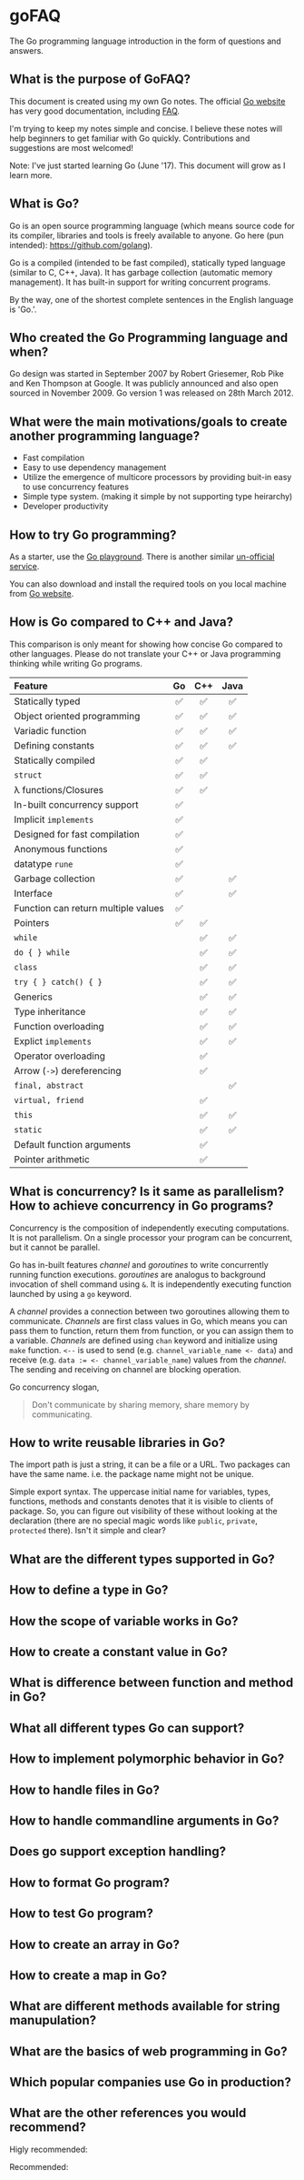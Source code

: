 # goFAQ
The Go programming language introduction in the form of questions and answers.

## What is the purpose of GoFAQ?

This document is created using my own Go notes. The official [Go website](https://golang.org/) has very good documentation, including [FAQ](https://golang.org/doc/faq).  

I'm trying to keep my notes simple and concise. I believe these notes will help beginners to get familiar with Go quickly. Contributions and suggestions are most welcomed!

Note: I've just started learning Go (June '17). This document will grow as I learn more.

## What is Go?

Go is an open source programming language (which means source code for its compiler, libraries and tools is freely available to anyone. Go here (pun intended): https://github.com/golang).  

Go is a compiled (intended to be fast compiled), statically typed language (similar to C, C++, Java). It has garbage collection (automatic memory management). It has built-in support for writing concurrent programs. 

By the way, one of the shortest complete sentences in the English language is 'Go.'.

## Who created the Go Programming language and when?

Go design was started in September 2007 by Robert Griesemer, Rob Pike and Ken Thompson at Google. It was publicly announced and also open sourced in November 2009. Go version 1 was released on 28th March 2012.

## What were the main motivations/goals to create another programming language?
* Fast compilation
* Easy to use dependency management
* Utilize the emergence of multicore processors by providing buit-in easy to use concurrency features
* Simple type system. (making it simple by not supporting type heirarchy)
* Developer productivity

## How to try Go programming?

As a starter, use the [Go playground](https://play.golang.org/). There is another similar [un-official service](https://goplay.space/).

You can also download and install the required tools on you local machine from [Go website](https://golang.org/).

## How is Go compared to C++ and Java?

This comparison is only meant for showing how concise Go compared to other languages. Please do not translate your C++ or Java programming thinking while writing Go programs. 

Feature                      | Go               | C++              | Java             |
:---                         |:---:             |:---:             |:---:             |
Statically typed             |:white_check_mark:|:white_check_mark:|:white_check_mark:|
Object oriented programming  |:white_check_mark:|:white_check_mark:|:white_check_mark:|
Variadic function            |:white_check_mark:|:white_check_mark:|:white_check_mark:|
Defining constants           |:white_check_mark:|:white_check_mark:|:white_check_mark:|
Statically compiled          |:white_check_mark:|:white_check_mark:|                  |
```struct```                 |:white_check_mark:|:white_check_mark:|                  |
<span>&lambda;</span> functions/Closures |:white_check_mark:|:white_check_mark:|      |
In-built concurrency support |:white_check_mark:|                  |                  |
Implicit ```implements```    |:white_check_mark:|                  |                  |
Designed for fast compilation|:white_check_mark:|                  |                  |
Anonymous functions          |:white_check_mark:|                  |                  |
datatype ```rune```          |:white_check_mark:|                  |                  |
Garbage collection           |:white_check_mark:|                  |:white_check_mark:|
Interface                    |:white_check_mark:|                  |:white_check_mark:|
Function can return multiple values|:white_check_mark:|            |                  |
Pointers                     |:white_check_mark:|:white_check_mark:|                  |
```while```                  |                  |:white_check_mark:|:white_check_mark:|
```do { } while```           |                  |:white_check_mark:|:white_check_mark:|
```class```                  |                  |:white_check_mark:|:white_check_mark:|
```try { } catch() { }```    |                  |:white_check_mark:|:white_check_mark:|
Generics                     |                  |:white_check_mark:|:white_check_mark:|
Type inheritance             |                  |:white_check_mark:|:white_check_mark:|
Function overloading         |                  |:white_check_mark:|:white_check_mark:|
Explict ```implements```     |                  |:white_check_mark:|:white_check_mark:|
Operator overloading         |                  |:white_check_mark:|                  |
Arrow (```->```) dereferencing|                 |:white_check_mark:|                  |
```final, abstract```|                 |                  |:white_check_mark:|
```virtual, friend```|                 |:white_check_mark:|                  |
```this```           |                  |:white_check_mark:|:white_check_mark:| 
```static```         |                  |:white_check_mark:|:white_check_mark:| 
Default function arguments   |                  |:white_check_mark:|                  |
Pointer arithmetic           |                  |:white_check_mark:|                  |  


## What is concurrency? Is it same as parallelism? How to achieve concurrency in Go programs? 

Concurrency is the composition of independently executing computations. It is not parallelism. On a single processor your program can be concurrent, but it cannot be parallel.  

Go has in-built features _channel_ and _goroutines_ to write concurrently running function executions. _goroutines_ are analogus to background invocation of shell command using ```&```. It is independently executing function launched by using a ```go``` keyword.

A _channel_ provides a connection between two goroutines allowing them to communicate. _Channels_ are first class values in Go, which means you can pass them to function, return them from function, or you can assign them to a variable. _Channels_ are defined using ```chan``` keyword and initialize using ```make``` function. ```<--``` is used to send (e.g. ```channel_variable_name <- data```) and receive (e.g. ```data := <- channel_variable_name```) values from the _channel_. The sending and receiving on channel are blocking operation. 

Go concurrency slogan,
> Don't communicate by sharing memory, share memory by communicating.

## How to write reusable libraries in Go?

The import path is just a string, it can be a file or a URL.
Two packages can have the same name. i.e. the package name might not be unique.

Simple export syntax. The uppercase initial name for variables, types, functions, methods and constants denotes that it is visible to clients of package. So, you can figure out visibility of these without looking at the declaration (there are no special magic words like ```public```, ```private```, ```protected``` there). Isn't it simple and clear?

## What are the different types supported in Go?

## How to define a type in Go?

## How the scope of variable works in Go?

## How to create a constant value in Go?

## What is difference between function and method in Go?

## What all different types Go can support?

## How to implement polymorphic behavior in Go?

## How to handle files in Go?

## How to handle commandline arguments in Go?

## Does go support exception handling?

## How to format Go program?

## How to test Go program?

## How to create an array in Go?

## How to create a map in Go?

## What are different methods available for string manupulation?

## What are the basics of web programming in Go?

## Which popular companies use Go in production?

## What are the other references you would recommend?

Higly recommended:


Recommended:



